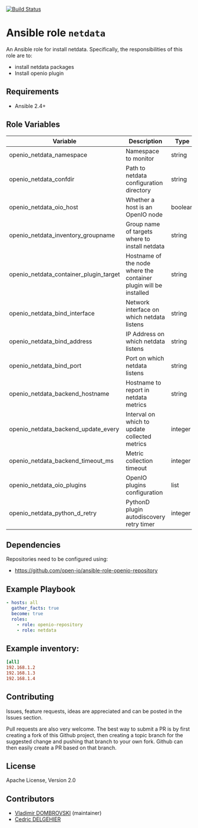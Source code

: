 [![Build Status](https://travis-ci.org/open-io/ansible-role-openio-netdata.svg?branch=master)](https://travis-ci.org/open-io/ansible-role-openio-netdata)
# Ansible role `netdata`

An Ansible role for install netdata. Specifically, the responsibilities of this role are to:

- install netdata packages
- Install openio plugin

## Requirements

- Ansible 2.4+

## Role Variables

| Variable                               | Description                                                       | Type    |
| -------------------------------------- | ----------------------------------------------------------------- | ------- |
| openio_netdata_namespace               | Namespace to monitor                                              | string  |
| openio_netdata_confdir                 | Path to netdata configuration directory                           | string  |
| openio_netdata_oio_host                | Whether a host is an OpenIO node                                  | boolean |
| openio_netdata_inventory_groupname     | Group name of targets where to install netdata                    | string  |
| openio_netdata_container_plugin_target | Hostname of the node where the container plugin will be installed | string  |
| openio_netdata_bind_interface          | Network interface on which netdata listens                        | string  |
| openio_netdata_bind_address            | IP Address on which netdata listens                               | string  |
| openio_netdata_bind_port               | Port on which netdata listens                                     | string  |
| openio_netdata_backend_hostname        | Hostname to report in netdata metrics                             | string  |
| openio_netdata_backend_update_every    | Interval on which to update collected metrics                     | integer |
| openio_netdata_backend_timeout_ms      | Metric collection timeout                                         | integer |
| openio_netdata_oio_plugins             | OpenIO plugins configuration                                      | list    |
| openio_netdata_python_d_retry          | PythonD plugin autodiscovery retry timer                          | integer |



## Dependencies

Repositories need to be configured using:
- https://github.com/open-io/ansible-role-openio-repository

## Example Playbook

```yaml
- hosts: all
  gather_facts: true
  become: true
  roles:
    - role: openio-repository
    - role: netdata
```

## Example inventory:
```ini
[all]
192.168.1.2
192.168.1.3
192.168.1.4
```

## Contributing

Issues, feature requests, ideas are appreciated and can be posted in the Issues section.

Pull requests are also very welcome.
The best way to submit a PR is by first creating a fork of this Github project, then creating a topic branch for the suggested change and pushing that branch to your own fork.
Github can then easily create a PR based on that branch.

## License

Apache License, Version 2.0

## Contributors
- [Vladimir DOMBROVSKI](https://github.com/vdombrovski) (maintainer)
- [Cedric DELGEHIER](https://github.com/cdelgehier)
